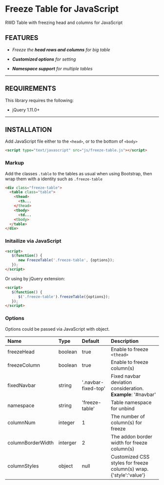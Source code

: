 Freeze Table for JavaScript
===========================

RWD Table with freezing head and columns for JavaScript

FEATURES
--------

- *Freeze the **head rows and columns** for big table*

- ***Customized options** for setting*

- ***Namespace support** for multiple tables* 

---

REQUIREMENTS
------------
This library requires the following:

- jQuery 1.11.0+

---

INSTALLATION
------------

Add JavaScript file either to the `<head>`, or to the bottom of `<body>`

```html
<script type="text/javascript" src="js/freeze-table.js"></script>
```

### Markup

Add the classes `.table` to the tables as usual when using Bootstrap, then wrap them with a identity such as `.freeze-table`

```html
<div class="freeze-table">
  <table class="table">
    <thead>
      <th...
    </thead>
    <tbody>
      <td...
    <tbody>
  </table>
</div>
```

### Initailize via JavaScript

```html
<script>
   $(function() {
      new FreezeTable('.freeze-table', {options});
   });
</script>
```

Or using by jQuery extension:

```html
<script>
   $(function() {
      $('.freeze-table').freezeTable({options});
   });
</script>
```

### Options

Options could be passed via JavaScript with object.

|Name         |Type    |Default            |Description|
|:--          |:--     |:--                |:--        |
|freezeHead   |boolean |true               |Enable to freeze `<thead>`|
|freezeColumn |boolean |true               |Enable to freeze column(s)|
|fixedNavbar  |string  |'.navbar-fixed-top'|Fixed navbar deviation consideration. **Example**: '#navbar'|
|namespace    |string  |'freeze-table'     |Table namespace for unbind|
|columnNum    |integer |1                  |The number of column(s) for freeze|
|columnBorderWidth|interger|2              |The addon border width for freeze column(s)|
|columnStyles |object  |null               |Customized CSS styles for freeze column(s) wrap. {'style':'value'}| 











